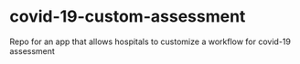 # covid-19-custom-assessment
Repo for an app that allows hospitals to customize a workflow for covid-19 assessment
